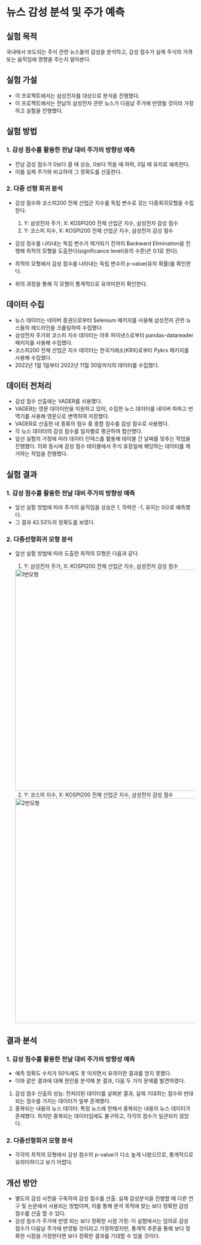 # 뉴스 감성 분석 및 주가 예측

## 실험 목적
국내에서 보도되는 주식 관련 뉴스들의 감성을 분석하고, 감성 점수가 실제 주식의 가격 또는 움직임에 영향을 주는지 알아본다.

## 실험 가설
* 이 프로젝트에서는 삼성전자를 대상으로 분석을 진행했다.
* 이 프로젝트에서는 전날의 삼성전자 관련 뉴스가 다음날 주가에 반영될 것이라 가정하고 실험을 진행했다.

## 실험 방법

### 1. 감성 점수를 활용한 전날 대비 주가의 방향성 예측
* 전날 감성 점수가 0보다 클 때 상승, 0보다 작을 때 하락, 0일 때 유지로 예측한다.
* 이를 실제 주가와 비교하여 그 정확도를 산출한다.

### 2. 다중 선형 회귀 분석
* 감성 점수와 코스피200 전체 산업군 지수를 독립 변수로 갖는 다중회귀모형을 수립한다.
  1. Y: 삼성전자 주가, X: KOSPI200 전체 산업군 지수, 삼성전자 감성 점수
  2. Y: 코스피 지수, X: KOSPI200 전체 산업군 지수, 삼성전자 감성 점수

* 감성 점수를 나타내는 독립 변수가 제거되기 전까지 Backward Elimination을 진행해 최적의 모형을 도출한다(significance level(유의 수준)은 0.1로 한다).
* 최적의 모형에서 감성 점수를 나타내는 독립 변수의 p-value(유의 확률)를 확인한다.
* 위의 과정을 통해 각 모형이 통계적으로 유의미한지 확인한다.

## 데이터 수집
* 뉴스 데이터는 네이버 증권으로부터 Selenium 패키지를 사용해 삼성전자 관련 뉴스들의 헤드라인을 크롤링하여 수집했다.
* 삼성전자 주가와 코스피 지수 데이터는 야후 파이낸스로부터 pandas-datareader 패키지를 사용해 수집했다.
* 코스피200 전체 산업군 지수 데이터는 한국거래소(KRX)로부터 Pykrx 패키지를 사용해 수집했다.
* 2022년 1월 1일부터 2022년 11월 30일까지의 데이터를 수집했다.

## 데이터 전처리
* 감성 점수 산출에는 VADER를 사용했다.
* VADER는 영문 데이터만을 지원하고 있어, 수집한 뉴스 데이터를 네이버 파파고 번역기를 사용해 영문으로 변역하여 저장했다.
* VADER로 산출한 네 종류의 점수 중 종합 점수를 감성 점수로 사용했다.
* 각 뉴스 데이터의 감성 점수를 일자별로 평균하여 합산했다.
* 앞선 실험의 가정에 따라 데이터 인덱스를 활용해 테이블 간 날짜를 맞추는 작업을 진행했다. 이와 동시에 감성 점수 테이블에서 주식 휴장일에 해당하는 데이터를 제거하는 작업을 진행했다.

## 실험 결과

### 1. 감성 점수를 활용한 전날 대비 주가의 방향성 예측
* 앞선 실험 방법에 따라 주가의 움직임을 상승은 1, 하락은 -1, 유지는 0으로 예측했다.
* 그 결과 42.53%의 정확도를 보였다.

### 2. 다중선형회귀 모형 분석
* 앞선 실험 방법에 따라 도출한 최적의 모형은 다음과 같다.

  1. Y: 삼성전자 주가, X: KOSPI200 전체 산업군 지수, 삼성전자 감성 점수
    <img width="590" alt="1번모형" src="https://github.com/rlarlgh96/financial-sentiment-analysis/assets/121072239/0857de80-c709-4f16-af22-3342239ce8c1">
    
  2. Y: 코스피 지수, X: KOSPI200 전체 산업군 지수, 삼성전자 감성 점수
    <img width="600" alt="2번모형" src="https://github.com/rlarlgh96/financial-sentiment-analysis/assets/121072239/b2008e8a-80df-40b9-95b1-649f0158192c">
  
## 결과 분석

### 1. 감성 점수를 활용한 전날 대비 주가의 방향성 예측
* 예측 정확도 수치가 50%에도 못 미치면서 유의미한 결과를 얻지 못했다.
* 이와 같은 결과에 대해 원인을 분석해 본 결과, 다음 두 가지 문제를 발견하였다.
1. 감성 점수 산출의 성능: 전처리된 데이터를 살펴본 결과, 실제 기대하는 점수와 반대되는 점수를 가지는 데이터가 일부 존재했다.
2. 중복되는 내용의 뉴스 데이터: 특정 뉴스에 한해서 중복되는 내용의 뉴스 데이터가 존재했다. 하지만 중복되는 데이터임에도 불구하고, 각각의 점수가 일관되지 않았다.

### 2. 다중선형회귀 모형 분석
* 각각의 최적의 모형에서 감성 점수의 p-value가 다소 높게 나왔으므로, 통계적으로 유의미하다고 보기 어렵다.

## 개선 방안
* 별도의 감성 사전을 구축하여 감성 점수를 산출: 실제 감성분석을 진행할 때 다른 연구 및 논문에서 사용되는 방법이며, 이를 통해 분석 목적에 맞는 보다 정확한 감성 점수를 산출 할 수 있다.
* 감성 점수가 주가에 반영 되는 보다 정확한 시점 가정: 이 실험에서는 임의로 감성 점수가 다음날 주가에 반영될 것이라고 가정하였지만, 통계적 추론을 통해 보다 정확한 시점을 가정한다면 보다 정확한 결과를 기대할 수 있을 것이다.
